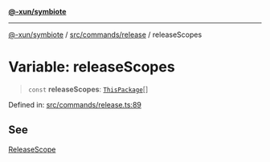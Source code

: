 [**@-xun/symbiote**](../../../../README.md)

***

[@-xun/symbiote](../../../../README.md) / [src/commands/release](../README.md) / releaseScopes

# Variable: releaseScopes

> `const` **releaseScopes**: [`ThisPackage`](../../../configure/enumerations/ThisPackageGlobalScope.md#thispackage)[]

Defined in: [src/commands/release.ts:89](https://github.com/Xunnamius/symbiote/blob/3708c142929779cedae6f80fd8d92e8d468daaf9/src/commands/release.ts#L89)

## See

[ReleaseScope](../../../configure/enumerations/ThisPackageGlobalScope.md)
